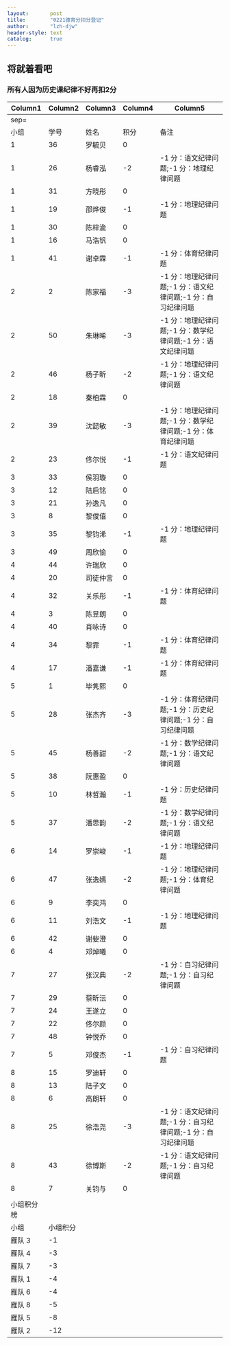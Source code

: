 ```yaml
---
layout:       post
title:        "0221德育分扣分登记"
author:       "lzh-djw"
header-style: text
catalog:      true
---
```


## 将就着看吧 



### 所有人因为历史课纪律不好再扣2分


| Column1 | Column2 | Column3 | Column4 | Column5                             |
|---------|---------|---------|---------|-------------------------------------|
| sep=    |         |         |         |                                     |
| 小组      | 学号      | 姓名      | 积分      | 备注                                  |
| 1       | 36      | 罗毓贝     | 0       |                                     |
| 1       | 26      | 杨睿泓     | -2      | -1 分：语文纪律问题;-1 分：地理纪律问题             |
| 1       | 31      | 方晓彤     | 0       |                                     |
| 1       | 19      | 邵烨俊     | -1      | -1 分：地理纪律问题                         |
| 1       | 30      | 陈梓渝     | 0       |                                     |
| 1       | 16      | 马浩钒     | 0       |                                     |
| 1       | 41      | 谢卓霖     | -1      | -1 分：体育纪律问题                         |
| 2       | 2       | 陈家福     | -3      | -1 分：地理纪律问题;-1 分：语文纪律问题;-1 分：自习纪律问题 |
| 2       | 50      | 朱琳晞     | -3      | -1 分：地理纪律问题;-1 分：数学纪律问题;-1 分：语文纪律问题 |
| 2       | 46      | 杨子昕     | -2      | -1 分：地理纪律问题;-1 分：语文纪律问题             |
| 2       | 18      | 秦柏霖     | 0       |                                     |
| 2       | 39      | 沈懿敏     | -3      | -1 分：地理纪律问题;-1 分：数学纪律问题;-1 分：体育纪律问题 |
| 2       | 23      | 佟尔悦     | -1      | -1 分：语文纪律问题                         |
| 3       | 33      | 侯羽璇     | 0       |                                     |
| 3       | 12      | 陆启铭     | 0       |                                     |
| 3       | 21      | 孙逸凡     | 0       |                                     |
| 3       | 8       | 黎俊僖     | 0       |                                     |
| 3       | 35      | 黎钧浠     | -1      | -1 分：地理纪律问题                         |
| 3       | 49      | 周欣愉     | 0       |                                     |
| 4       | 44      | 许瑞欣     | 0       |                                     |
| 4       | 20      | 司徒仲言    | 0       |                                     |
| 4       | 32      | 关乐彤     | -1      | -1 分：体育纪律问题                         |
| 4       | 3       | 陈昱朗     | 0       |                                     |
| 4       | 40      | 肖咏诗     | 0       |                                     |
| 4       | 34      | 黎霏      | -1      | -1 分：体育纪律问题                         |
| 4       | 17      | 潘嘉谦     | -1      | -1 分：体育纪律问题                         |
| 5       | 1       | 毕隽熙     | 0       |                                     |
| 5       | 28      | 张杰齐     | -3      | -1 分：体育纪律问题;-1 分：历史纪律问题;-1 分：自习纪律问题 |
| 5       | 45      | 杨善甜     | -2      | -1 分：数学纪律问题;-1 分：语文纪律问题             |
| 5       | 38      | 阮惠盈     | 0       |                                     |
| 5       | 10      | 林哲瀚     | -1      | -1 分：历史纪律问题                         |
| 5       | 37      | 潘思韵     | -2      | -1 分：数学纪律问题;-1 分：语文纪律问题             |
| 6       | 14      | 罗崇峻     | -1      | -1 分：地理纪律问题                         |
| 6       | 47      | 张逸嫣     | -2      | -1 分：地理纪律问题;-1 分：体育纪律问题             |
| 6       | 9       | 李奕鸿     | 0       |                                     |
| 6       | 11      | 刘浩文     | -1      | -1 分：地理纪律问题                         |
| 6       | 42      | 谢姕澄     | 0       |                                     |
| 6       | 4       | 邓焯曦     | 0       |                                     |
| 7       | 27      | 张汉典     | -2      | -1 分：自习纪律问题;-1 分：自习纪律问题             |
| 7       | 29      | 蔡昕沄     | 0       |                                     |
| 7       | 24      | 王遂立     | 0       |                                     |
| 7       | 22      | 佟尔颜     | 0       |                                     |
| 7       | 48      | 钟悦乔     | 0       |                                     |
| 7       | 5       | 邓俊杰     | -1      | -1 分：自习纪律问题                         |
| 8       | 15      | 罗迪轩     | 0       |                                     |
| 8       | 13      | 陆子文     | 0       |                                     |
| 8       | 6       | 高朗轩     | 0       |                                     |
| 8       | 25      | 徐浩尧     | -3      | -1 分：语文纪律问题;-1 分：自习纪律问题;-1 分：自习纪律问题 |
| 8       | 43      | 徐博斯     | -2      | -1 分：语文纪律问题;-1 分：自习纪律问题             |
| 8       | 7       | 关钧与     | 0       |                                     |
|         |         |         |         |                                     |
| 小组积分榜   |         |         |         |                                     |
| 小组      | 小组积分    |         |         |                                     |
| 雁队 3    | -1      |         |         |                                     |
| 雁队 4    | -3      |         |         |                                     |
| 雁队 7    | -3      |         |         |                                     |
| 雁队 1    | -4      |         |         |                                     |
| 雁队 6    | -4      |         |         |                                     |
| 雁队 8    | -5      |         |         |                                     |
| 雁队 5    | -8      |         |         |                                     |
| 雁队 2    | -12     |         |         |                                     |
